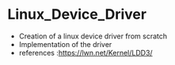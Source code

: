 # Linux_Device_Driver
- Creation of a linux device driver from scratch
- Implementation of the driver
- references :https://lwn.net/Kernel/LDD3/
